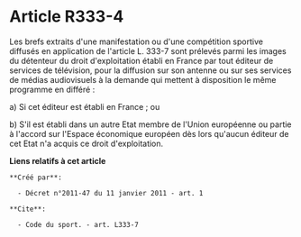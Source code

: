 # Article R333-4

Les brefs extraits d'une manifestation ou d'une compétition sportive diffusés en application de l'article L. 333-7 sont
prélevés parmi les images du détenteur du droit d'exploitation établi en France par tout éditeur de services de télévision,
pour la diffusion sur son antenne ou sur ses services de médias audiovisuels à la demande qui mettent à disposition le même
programme en différé : 

a) Si cet éditeur est établi en France ; ou 

b) S'il est établi dans un autre Etat membre de l'Union européenne ou partie à l'accord sur l'Espace économique européen dès
lors qu'aucun éditeur de cet Etat n'a acquis ce droit d'exploitation.

**Liens relatifs à cet article**

	**Créé par**:

	  - Décret n°2011-47 du 11 janvier 2011 - art. 1

	**Cite**:

	  - Code du sport. - art. L333-7
